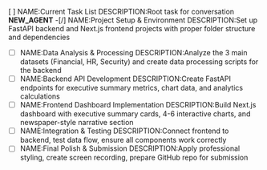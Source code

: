 [ ] NAME:Current Task List DESCRIPTION:Root task for conversation __NEW_AGENT__
-[/] NAME:Project Setup & Environment DESCRIPTION:Set up FastAPI backend and Next.js frontend projects with proper folder structure and dependencies
-[ ] NAME:Data Analysis & Processing DESCRIPTION:Analyze the 3 main datasets (Financial, HR, Security) and create data processing scripts for the backend
-[ ] NAME:Backend API Development DESCRIPTION:Create FastAPI endpoints for executive summary metrics, chart data, and analytics calculations
-[ ] NAME:Frontend Dashboard Implementation DESCRIPTION:Build Next.js dashboard with executive summary cards, 4-6 interactive charts, and newspaper-style narrative section
-[ ] NAME:Integration & Testing DESCRIPTION:Connect frontend to backend, test data flow, ensure all components work correctly
-[ ] NAME:Final Polish & Submission DESCRIPTION:Apply professional styling, create screen recording, prepare GitHub repo for submission